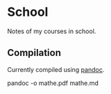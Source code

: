 School
======

Notes of my courses in school.

Compilation
-----------

Currently compiled using [pandoc](http://johnmacfarlane.net/pandoc/).

  pandoc -o mathe.pdf mathe.md
